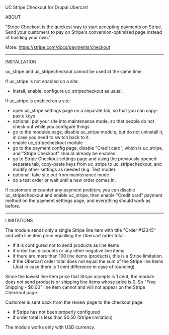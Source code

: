 UC Stripe Checkout for Drupal Ubercart

ABOUT

"Stripe Checkout is the quickest way to start accepting payments on Stripe. Send your customers to pay on Stripe's conversion-optimized page instead of building your own."

More:
https://stripe.com/docs/payments/checkout


-------
INSTALLATION

uc_stripe and uc_stripecheckout cannot be used at the same time. 

If uc_stripe is not enabled on a site: 
- Install, enable, configure uc_stripecheckout as usual. 

If uc_stripe is enabled on a site: 
- open uc_stripe settings page on a separate tab, so that you can copy-paste keys 
- optional: put your site into maintenance mode, so that people do not check out while you configure things 
- go to the modules page, disable uc_stripe module, but do not uninstall it, in case you need to switch back to it. 
- enable uc_stripecheckout module 
- go to the payment config page, disable "Credit card", which is uc_stripe, and "Stripe Checkout" should already be enabled 
- go to Stripe Checkout settings page and using the previously opened separate tab, copy-paste keys from uc_stripe to uc_stripecheckout, and modify other settings as needed (e.g. Test mode). 
- optional: take site out from maintenance mode 
- do a test order or wait until a new order comes in. 

If customers encounter any payment problem, you can disable uc_stripecheckout and enable uc_stripe, then enable "Credit card" payment method on the payment settings page, and everything should work as before. 

-------
LIMITATIONS

The module sends only a single Stripe line item with title "Order #12345" and with line item price equalling the Ubercart order total:
- if it is configured not to send products as line items
- if order has discounts or any other negative line items 
- if there are more than 100 line items (products), this is a Stripe limitation. 
- if the Ubercart order total does not equal the sum of the Stripe line items (Just in case there is 1 cent difference in case of rounding)

Since the lowest line item price that Stripe accepts is 1 cent, the module does not send products or shipping line items whose price is 0. So "Free Shipping - $0.00" line item cannot and will not appear on the Stripe Checkout page. 

Customer is sent back from the review page to the checkout page: 
- if Stripe has not been properly configured
- if order total is less than $0.50 (Stripe limitation) 

The module works only with USD currency.
